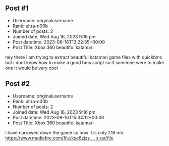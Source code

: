 ## Post #1
- Username: originalusername
- Rank: ultra-n00b
- Number of posts: 2
- Joined date: Wed Aug 16, 2023 9:16 pm
- Post datetime: 2023-08-16T13:22:35+00:00
- Post Title: Xbox 360 beautiful katamari

hey there i am trying to extract beautiful katamari game files with quickbms but i dont know how to make a good bms script so if someone were to make one it would be very cool
## Post #2
- Username: originalusername
- Rank: ultra-n00b
- Number of posts: 2
- Joined date: Wed Aug 16, 2023 9:16 pm
- Post datetime: 2023-09-16T15:34:12+00:00
- Post Title: Xbox 360 beautiful katamari

i have narrowed down the game so now it is only 216 mb
[https://www.mediafire.com/file/kse8zjzz ... s.rar/file](https://www.mediafire.com/file/kse8zjzzb64ht3i/games.rar/file)
